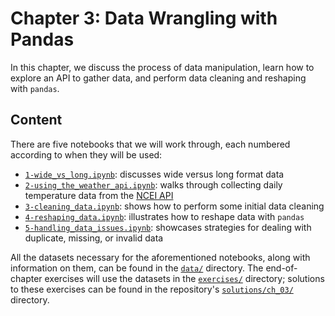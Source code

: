 # Chapter 3: Data Wrangling with Pandas

In this chapter, we discuss the process of data manipulation, learn how to explore an API to gather data, and perform data cleaning and reshaping with `pandas`.

## Content

There are five notebooks that we will work through, each numbered according to when they will be used:

- [`1-wide_vs_long.ipynb`](./1-wide_vs_long.ipynb): discusses wide versus long format data
- [`2-using_the_weather_api.ipynb`](./2-using_the_weather_api.ipynb): walks through collecting daily temperature data from the [NCEI API](https://www.ncdc.noaa.gov/cdo-web/webservices/v2)
- [`3-cleaning_data.ipynb`](./3-cleaning_data.ipynb): shows how to perform some initial data cleaning
- [`4-reshaping_data.ipynb`](./4-reshaping_data.ipynb): illustrates how to reshape data with `pandas`
- [`5-handling_data_issues.ipynb`](./5-handling_data_issues.ipynb): showcases strategies for dealing with duplicate, missing, or invalid data

All the datasets necessary for the aforementioned notebooks, along with information on them, can be found in the [`data/`](./data) directory. The end-of-chapter exercises will use the datasets in the [`exercises/`](./exercises) directory; solutions to these exercises can be found in the repository's [`solutions/ch_03/`](../solutions/ch_03) directory.

